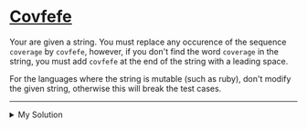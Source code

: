 # [Covfefe](https://www.codewars.com/kata/592fd8f752ee71ac7e00008a)

Your are given a string. You must replace any occurence of the sequence `coverage` by `covfefe`, however, if you don't
find the word `coverage` in the string, you must add `covfefe` at the end of the string with a leading space.

For the languages where the string is mutable (such as ruby), don't modify the given string, otherwise this will break
the test cases.

---

<details><summary>My Solution</summary>

```js
function covfefe(str) {
  let reg = /coverage/g
  if (!reg.test(str)) return str + ' covfefe'
  else return str.replace(reg, 'covfefe')
}
```

</details>
